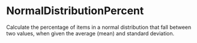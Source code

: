 # NormalDistributionPercent
Calculate the percentage of items in a normal distribution that fall between two values, when given the average (mean) and standard deviation.
